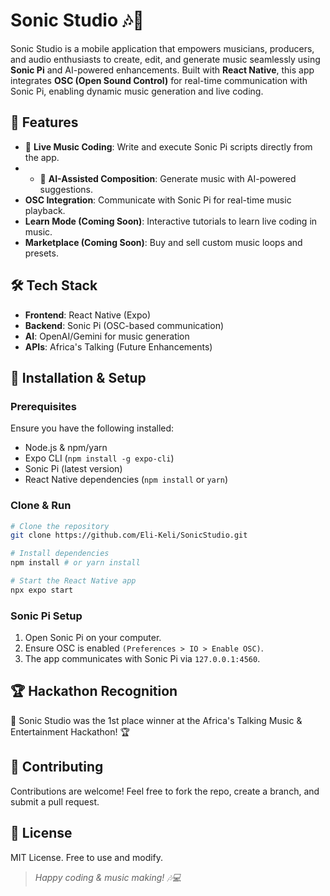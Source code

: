# Sonic Studio 🎶🚀

Sonic Studio is a mobile application that empowers musicians, producers, and audio enthusiasts to create, edit, and generate music seamlessly using **Sonic Pi** and AI-powered enhancements. Built with **React Native**, this app integrates **OSC (Open Sound Control)** for real-time communication with Sonic Pi, enabling dynamic music generation and live coding.

## 🚀 Features

- 🎵 **Live Music Coding**: Write and execute Sonic Pi scripts directly from the app.
- - 🤖 **AI-Assisted Composition**: Generate music with AI-powered suggestions.
- **OSC Integration**: Communicate with Sonic Pi for real-time music playback.
- **Learn Mode (Coming Soon)**: Interactive tutorials to learn live coding in music.
- **Marketplace (Coming Soon)**: Buy and sell custom music loops and presets.

## 🛠 Tech Stack

- **Frontend**: React Native (Expo)
- **Backend**: Sonic Pi (OSC-based communication)
- **AI**: OpenAI/Gemini for music generation
- **APIs**: Africa's Talking (Future Enhancements)

## 🔧 Installation & Setup

### Prerequisites

Ensure you have the following installed:

- Node.js & npm/yarn
- Expo CLI (`npm install -g expo-cli`)
- Sonic Pi (latest version)
- React Native dependencies (`npm install` or `yarn`)

### Clone & Run

```bash
# Clone the repository
git clone https://github.com/Eli-Keli/SonicStudio.git

# Install dependencies
npm install # or yarn install

# Start the React Native app
npx expo start
```

### Sonic Pi Setup
1. Open Sonic Pi on your computer.
2. Ensure OSC is enabled  ```(Preferences > IO > Enable OSC)```.
3. The app communicates with Sonic Pi via ```127.0.0.1:4560```.

## 🏆 Hackathon Recognition
🎉 Sonic Studio was the 1st place winner at the Africa's Talking Music & Entertainment Hackathon! 🏆

## 🤝 Contributing
Contributions are welcome! Feel free to fork the repo, create a branch, and submit a pull request.

## 📜 License
MIT License. Free to use and modify.

> *Happy coding & music making! 🎶💻*
